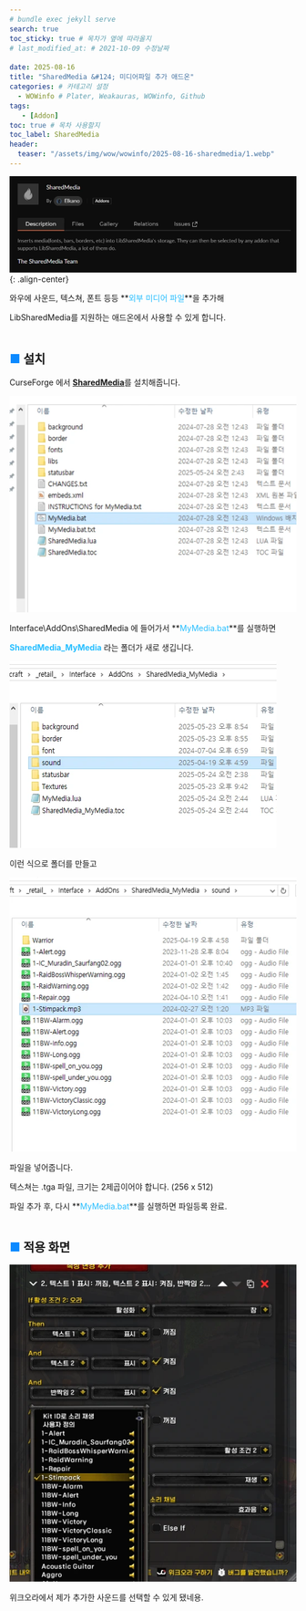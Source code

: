 ```yaml
---
# bundle exec jekyll serve
search: true
toc_sticky: true # 목차가 옆에 따라올지
# last_modified_at: # 2021-10-09 수정날짜

date: 2025-08-16
title: "SharedMedia &#124; 미디어파일 추가 애드온"
categories: # 카테고리 설정
  - WOWinfo # Plater, Weakauras, WOWinfo, Github
tags:
   - [Addon]
toc: true # 목차 사용할지
toc_label: SharedMedia
header:
  teaser: "/assets/img/wow/wowinfo/2025-08-16-sharedmedia/1.webp"
---
```


![alt text](/assets/img/wow/wowinfo/2025-08-16-sharedmedia/1.webp){: .align-center}

와우에 사운드, 텍스쳐, 폰트 등등 **<span style="color:#26beff">외부 미디어 파일</span>**을 추가해

LibSharedMedia를 지원하는 애드온에서 사용할 수 있게 합니다.
<br>
<br>

## <span style="color:#0b89ff">■</span> 설치

CurseForge 에서 [**<u>SharedMedia</u>**](https://www.curseforge.com/wow/addons/sharedmedia)를 설치해줍니다.

![alt text](/assets/img/wow/wowinfo/2025-08-16-sharedmedia/2.webp)

Interface\AddOns\SharedMedia 에 들어가서 **<span style="color:#26beff">MyMedia.bat</span>**를 실행하면

**<span style="color:#26beff">SharedMedia_MyMedia</span>** 라는 폴더가 새로 생깁니다.

![alt text](/assets/img/wow/wowinfo/2025-08-16-sharedmedia/3.webp)

이런 식으로 폴더를 만들고

![alt text](/assets/img/wow/wowinfo/2025-08-16-sharedmedia/4.webp)

파일을 넣어줍니다.

텍스쳐는 .tga 파일, 크기는 2제곱이어야 합니다. (256 x 512)

파일 추가 후, 다시 **<span style="color:#26beff">MyMedia.bat</span>**를 실행하면 파일등록 완료.
<br>
<br>

## <span style="color:#0b89ff">■</span> 적용 화면

![alt text](/assets/img/wow/wowinfo/2025-08-16-sharedmedia/5.webp)

위크오라에서 제가 추가한 사운드를 선택할 수 있게 됐네용.